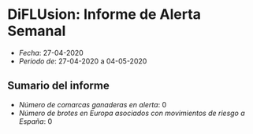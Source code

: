 # DiFLUsion: Informe de Alerta Semanal 

 - *Fecha*: 27-04-2020
 - *Periodo de*: 27-04-2020 a 04-05-2020

## Sumario del informe 
 - *Número de comarcas ganaderas en alerta*: 0
 - *Número de brotes en Europa asociados con movimientos de riesgo a España*: 0